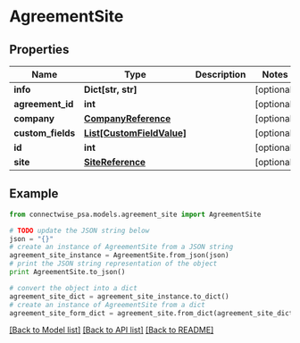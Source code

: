 # AgreementSite


## Properties
Name | Type | Description | Notes
------------ | ------------- | ------------- | -------------
**info** | **Dict[str, str]** |  | [optional] 
**agreement_id** | **int** |  | [optional] 
**company** | [**CompanyReference**](CompanyReference.md) |  | [optional] 
**custom_fields** | [**List[CustomFieldValue]**](CustomFieldValue.md) |  | [optional] 
**id** | **int** |  | [optional] 
**site** | [**SiteReference**](SiteReference.md) |  | [optional] 

## Example

```python
from connectwise_psa.models.agreement_site import AgreementSite

# TODO update the JSON string below
json = "{}"
# create an instance of AgreementSite from a JSON string
agreement_site_instance = AgreementSite.from_json(json)
# print the JSON string representation of the object
print AgreementSite.to_json()

# convert the object into a dict
agreement_site_dict = agreement_site_instance.to_dict()
# create an instance of AgreementSite from a dict
agreement_site_form_dict = agreement_site.from_dict(agreement_site_dict)
```
[[Back to Model list]](../README.md#documentation-for-models) [[Back to API list]](../README.md#documentation-for-api-endpoints) [[Back to README]](../README.md)


